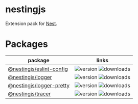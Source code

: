 # nestingjs

Extension pack for [Nest](https://github.com/nestjs/nest).

# Packages

| package                                                                                              | links                                                                                                                                                |
|------------------------------------------------------------------------------------------------------|------------------------------------------------------------------------------------------------------------------------------------------------------|
| [@nestingjs/eslint-config](https://github.com/notmedia/nestingjs/tree/master/packages/eslint-config) | ![version](https://img.shields.io/npm/v/@nestingjs/eslint-config?color=green) ![downloads](https://img.shields.io/npm/d18m/@nestingjs/eslint-config) |
| [@nestingjs/logger](https://github.com/notmedia/nestingjs/tree/master/packages/logger)               | ![version](https://img.shields.io/npm/v/@nestingjs/logger?color=green) ![downloads](https://img.shields.io/npm/d18m/@nestingjs/logger)               |
| [@nestingjs/logger-pretty](https://github.com/notmedia/nestingjs/tree/master/packages/logger-pretty) | ![version](https://img.shields.io/npm/v/@nestingjs/tracer-pretty?color=green) ![downloads](https://img.shields.io/npm/d18m/@nestingjs/logger-pretty) |
| [@nestingjs/tracer](https://github.com/notmedia/nestingjs/tree/master/packages/tracer)               | ![version](https://img.shields.io/npm/v/@nestingjs/tracer?color=green) ![downloads](https://img.shields.io/npm/d18m/@nestingjs/tracer)               |
